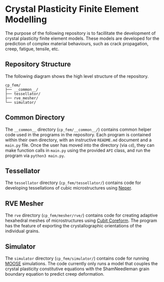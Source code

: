 # Crystal Plasticity Finite Element Modelling

The purpose of the following repository is to facillitate the development of crystal plasticity finite element models. These models are developed for the prediction of complex material behaviours, such as crack propagation, creep, fatigue, tensile, etc.

## Repository Structure

The following diagram shows the high level structure of the repository. 

```
cp_fem/
├── __common__/
├── tessellator/
├── rve_mesher/
└── simulator/
```

## Common Directory

The `__common__` directory (`cp_fem/__common__/`) contains common helper code used in the programs in the repository. Each program is contained within their own directory, with an instructive `README.md` document and a `main.py` file. Once the user has moved into the directory (via `cd`), they can make function calls in `main.py` using the provided `API` class, and run the program via `python3 main.py`.

## Tessellator

The `tessellator` directory (`cp_fem/tessellator/`) contains code for developing tessellations of cubic microstructures using [Neper](https://github.com/neperfepx/neper).

## RVE Mesher

The `rve` directory (`cp_fem/mesher/rve/`) contains code for creating adaptive hexahedral meshes of microstructures using [Cubit Coreform](https://coreform.com/products/coreform-cubit/). The program has the feature of exporting the crystallographic orientations of the individual grains.

## Simulator

The `simulator` directory (`cp_fem/simulator/`) contains code for running [MOOSE](https://github.com/idaholab/moose) simulations. The code currently only runs a model that couples the crystal plasticity constitutive equations with the ShamNeedleman grain boundary equation to predict creep deformation.
